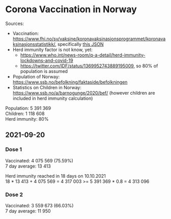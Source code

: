 # Corona Vaccination in Norway

Sources:

- Vaccination: <https://www.fhi.no/sv/vaksine/koronavaksinasjonsprogrammet/koronavaksinasjonsstatistikk/>, specifically [this JSON](https://www.fhi.no/api/chartdata/api/99119)
- Herd immunity factor is not know, yet:
  - <https://www.who.int/news-room/q-a-detail/herd-immunity-lockdowns-and-covid-19>
  - <https://twitter.com/IDF/status/1369952743889195009>, so 80% of population is assumed
- Population of Norway: <https://www.ssb.no/befolkning/faktaside/befolkningen>
- Statistics on Children in Norway: https://www.ssb.no/a/barnogunge/2020/bef/ (however children are included in herd immunity calculation)

Population: 5 391 369  
Children: 1 118 608  
Herd immunity: 80%  

## 2021-09-20

### Dose 1

Vaccinated: 4 075 569 (75.59%)  
7 day average: 13 413

Herd immunity reached in 18 days on 10.10.2021  
18 * 13 413 + 4 075 569 = 4 317 003 >= 5 391 369 * 0.8 = 4 313 096

### Dose 2

Vaccinated: 3 559 673 (66.03%)  
7 day average: 11 950

